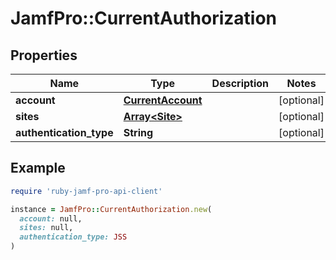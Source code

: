 # JamfPro::CurrentAuthorization

## Properties

| Name | Type | Description | Notes |
| ---- | ---- | ----------- | ----- |
| **account** | [**CurrentAccount**](CurrentAccount.md) |  | [optional] |
| **sites** | [**Array&lt;Site&gt;**](Site.md) |  | [optional] |
| **authentication_type** | **String** |  | [optional] |

## Example

```ruby
require 'ruby-jamf-pro-api-client'

instance = JamfPro::CurrentAuthorization.new(
  account: null,
  sites: null,
  authentication_type: JSS
)
```

